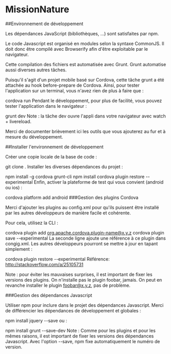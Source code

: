 # MissionNature

##Environnement de développement

Les dépendances JavaScript (bibliothèques, ...) sont satisfaites par npm.

Le code Javascript est organisé en modules selon la syntaxe CommonJS. Il doit donc être compilé avec Browserify afin d'être exploitable par le navigateur.

Cette compilation des fichiers est automatisée avec Grunt. Grunt automatise aussi diverses autres tâches.

Puisqu'il s'agit d'un projet mobile basé sur Cordova, cette tâche grunt a été attachée au hook before-prepare de Cordova. Ainsi, pour tester l'application sur un terminal, vous n'avez rien de plus à faire que :

cordova run <platform>
Pendant le développement, pour plus de facilité, vous pouvez tester l'application dans le navigateur :

grunt dev
Note : la tâche dev ouvre l'appli dans votre navigateur avec watch + livereload.

Merci de documenter brièvement ici les outils que vous ajouterez au fur et à mesure du développement.

##Installer l'environnement de développement

Créer une copie locale de la base de code :

git clone <depot> .
Installer les diverses dépendances du projet :

npm install -g cordova grunt-cli
npm install
cordova plugin restore --experimental
Enfin, activer la plateforme de test qui vous convient (android ou ios) :

cordova platform add android
###Gestion des plugins Cordova

Merci d'ajouter les plugins au config.xml pour qu'ils puissent être installé par les autres développeurs de manière facile et cohérente.

Pour cela, utilisez la CLI :

cordova plugin add org.apache.cordova.plugin-name@x.y.z
cordova plugin save --experimental
La seconde ligne ajoute une référence à ce plugin dans congig.xml. Les autres développeurs pourront se mettre à jour en tapant simplement :

cordova plugin restore --experimental
Référence: http://stackoverflow.com/a/25105731

Note : pour éviter les mauvaises surprises, il est important de fixer les versions des plugins. On n'installe pas le plugin foobar, jamais. On peut en revanche installer le plugin foobar@x.y.z, pas de problème.

###Gestion des dépendances Javascript

Utiliser npm pour inclure dans le projet des dépendances Javascript. Merci de différencier les dépendances de développement et globales :

npm install jquery --save
ou :

npm install grunt --save-dev
Note : Comme pour les plugins et pour les mêmes raisons, il est important de fixer les versions des dépendances Javascript. Avec l'option --save, npm fixe automatiquement le numéro de version.
